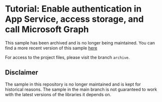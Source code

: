 # Tutorial: Enable authentication in App Service, access storage, and call Microsoft Graph

This sample has been archived and is no longer being maintained. You can find a more recent version of this sample [here](https://github.com/Azure-Samples/ms-identity-docs-code-javascript/tree/main)

For access to the project files, please visit the branch `archive`.

## Disclaimer

The sample in this repository is no longer maintained and is kept for historical reasons. The sample in the main branch is not guaranteed to work with the latest versions of the libraries it depends on.